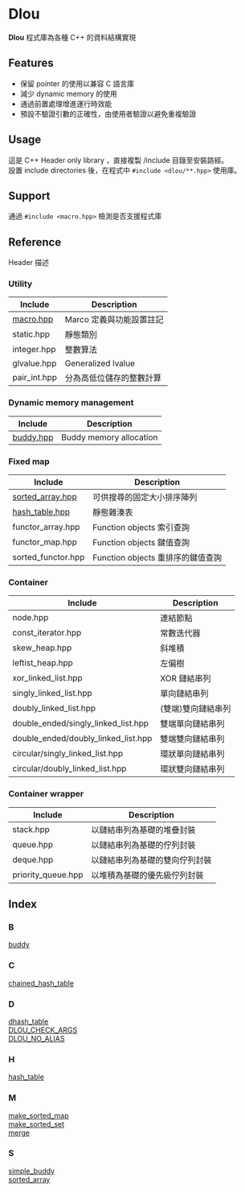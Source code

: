# Dlou
**Dlou** 程式庫為各種 C++ 的資料結構實現

## Features
* 保留 pointer 的使用以兼容 C 語言庫
* 減少 dynamic memory 的使用
* 通過前置處理增進運行時效能
* 預設不驗證引數的正確性，由使用者驗證以避免重複驗證

## Usage
這是 C++ Header only library ，直接複製 /include 目錄至安裝路經。  
設置 include directories 後，在程式中 `#include <dlou/**.hpp>` 使用庫。

## Support
通過 `#include <macro.hpp>` 檢測是否支援程式庫  

## Reference
Header 描述  

### Utility
| Include | Description |
| --- | --- |
| [macro.hpp](docs/macro.md) | Marco 定義與功能設置註記 |
| static.hpp | 靜態類別 |
| integer.hpp | 整數算法 |
| glvalue.hpp | Generalized lvalue |
| pair_int.hpp | 分為高低位儲存的整數計算 |

### Dynamic memory management
| Include | Description |
| --- | --- |
| [buddy.hpp](docs/buddy.md) | Buddy memory allocation |

### Fixed map
| Include | Description |
| --- | --- |
| [sorted_array.hpp](docs/sorted_array.md) | 可供搜尋的固定大小排序陣列 |
| [hash_table.hpp](docs/hash_table.md) | 靜態雜湊表 |
| functor_array.hpp | Function objects 索引查詢 |
| functor_map.hpp | Function objects 鍵值查詢 |
| sorted_functor.hpp | Function objects 重排序的鍵值查詢 |

### Container
| Include | Description |
| --- | --- |
| node.hpp | 連結節點 |
| const_iterator.hpp | 常數迭代器 |
| skew_heap.hpp | 斜堆積 |
| leftist_heap.hpp | 左偏樹 |
| xor_linked_list.hpp | XOR 鏈結串列 |
| singly_linked_list.hpp | 單向鏈結串列 |
| doubly_linked_list.hpp | (雙端)雙向鏈結串列 |
| double_ended/singly_linked_list.hpp | 雙端單向鏈結串列 |
| double_ended/doubly_linked_list.hpp | 雙端雙向鏈結串列 |
| circular/singly_linked_list.hpp | 環狀單向鏈結串列 |
| circular/doubly_linked_list.hpp | 環狀雙向鏈結串列 |

### Container wrapper
| Include | Description |
| --- | --- |
| stack.hpp | 以鏈結串列為基礎的堆疊封裝 |
| queue.hpp | 以鏈結串列為基礎的佇列封裝 |
| deque.hpp | 以鏈結串列為基礎的雙向佇列封裝 |
| priority_queue.hpp | 以堆積為基礎的優先級佇列封裝 |

## Index
### B
[buddy](docs/buddy.md#buddy)  
### C  
[chained_hash_table](docs/hash_table.md#chained_hash_table)  
### D
[dhash_table](docs/hash_table.md#dhash_table)  
[DLOU_CHECK_ARGS](docs/macro.md)  
[DLOU_NO_ALIAS](docs/macro.md)  
### H  
[hash_table](docs/hash_table.md#hash_table)  
### M
[make_sorted_map](docs/sorted_array.md#make_sorted_map)  
[make_sorted_set](docs/sorted_array.md#make_sorted_set)  
[merge](docs/sorted_array.md#merge)  
### S
[simple_buddy](docs/buddy.md#simple_buddy)  
[sorted_array](docs/sorted_array.md#sorted_array)  
